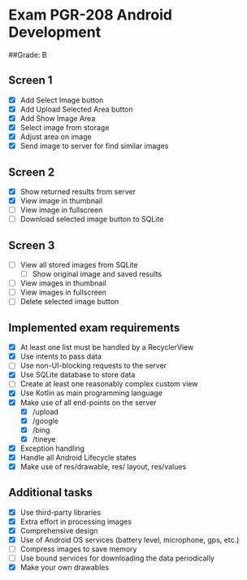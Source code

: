 # Exam PGR-208 Android Development

##Grade: B


## Screen 1
- [x] Add Select Image button
- [x] Add Upload Selected Area button
- [x] Add Show Image Area
- [x] Select image from storage
- [x] Adjust area on image 
- [x] Send image to server for find similar images

## Screen 2 
- [x] Show returned results from server
- [x] View image in thumbnail
- [ ] View image in fullscreen
- [ ] Download selected image button to SQLite

## Screen 3
- [ ] View all stored images from SQLite
    - [ ] Show original image and saved results
- [ ] View images in thumbnail
- [ ] View images in fullscreen
- [ ] Delete selected image button

## Implemented exam requirements
- [x] At least one list must be handled by a RecyclerView
- [x] Use intents to pass data
- [ ] Use non-UI-blocking requests to the server
- [x] Use SQLite database to store data
- [ ] Create at least one reasonably complex custom view
- [x] Use Kotlin as main programming language
- [x] Make use of all end-points on the server 
    - [x] /upload
    - [x] /google
    - [x] /bing
    - [x] /tineye
- [x] Exception handling
- [x] Handle all Android Lifecycle states
- [x] Make use of res/drawable, res/ layout, res/values

## Additional tasks
- [x] Use third-party libraries
- [x] Extra effort in processing images
- [x] Comprehensive design
- [x] Use of Android OS services (battery level, microphone, gps, etc.)
- [ ] Compress images to save memory
- [ ] Use bound services for downloading the data periodically
- [x] Make your own drawables
